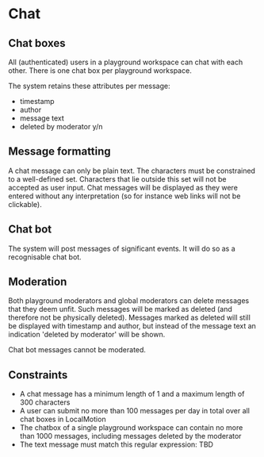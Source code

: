 # Chat

## Chat boxes
All (authenticated) users in a playground workspace can chat with each other. There is one chat box per playground workspace.

The system retains these attributes per message:
- timestamp
- author
- message text
- deleted by moderator y/n

## Message formatting
A chat message can only be plain text. The characters must be constrained to a well-defined set. Characters that lie outside this set will
not be accepted as user input.
Chat messages will be displayed as they were entered without any interpretation (so for instance web links will not be clickable).

## Chat bot
The system will post messages of significant events. It will do so as a recognisable chat bot.

## Moderation
Both playground moderators and global moderators can delete messages that they deem unfit. Such messages will be marked as deleted (and
therefore not be physically deleted). Messages marked as deleted will still be displayed with timestamp and author, but instead of
the message text an indication 'deleted by moderator' will be shown.

Chat bot messages cannot be moderated.

## Constraints
- A chat message has a minimum length of 1 and a maximum length of 300 characters
- A user can submit no more than 100 messages per day in total over all chat boxes in LocalMotion
- The chatbox of a single playground workspace can contain no more than 1000 messages, including messages deleted by the moderator
- The text message must match this regular expression: TBD
